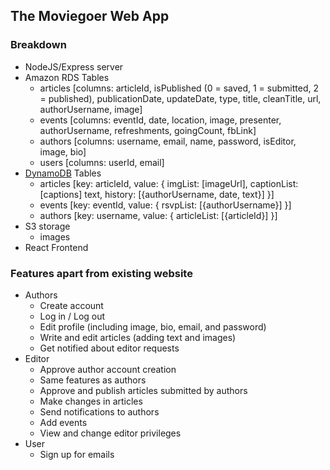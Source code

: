 The Moviegoer Web App
---------------------

### Breakdown 

- NodeJS/Express server
- Amazon RDS Tables
	- articles [columns: articleId, isPublished (0 = saved, 1 = submitted, 2 = published), publicationDate, updateDate, type, title, cleanTitle, url, authorUsername, image]
	- events [columns: eventId, date, location, image, presenter, authorUsername, refreshments, goingCount, fbLink]
	- authors [columns: username, email, name, password, isEditor, image, bio]
	- users [columns: userId, email]
- [DynamoDB](https://www.youtube.com/watch?v=tDqLwzQEOmM "Video Tutorial") Tables
	- articles [key: articleId, value: { imgList: [imageUrl], captionList: [captions] text, history: [{authorUsername, date, text}] }]
	- events [key: eventId, value: { rsvpList: [{authorUsername}] }]
	- authors [key: username, value: { articleList: [{articleId}] }]
- S3 storage
	- images
- React Frontend 

### Features apart from existing website

- Authors
	- Create account
	- Log in / Log out
	- Edit profile (including image, bio, email, and password)
	- Write and edit articles (adding text and images)
	- Get notified about editor requests
- Editor
	- Approve author account creation
	- Same features as authors 
	- Approve and publish articles submitted by authors
	- Make changes in articles 
	- Send notifications to authors 
	- Add events
	- View and change editor privileges
- User
	- Sign up for emails